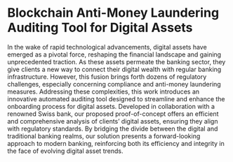 # Blockchain Anti-Money Laundering Auditing Tool for Digital Assets

In the wake of rapid technological advancements, digital assets have emerged as a pivotal force, reshaping the financial landscape and gaining unprecedented traction. As these assets permeate the banking sector, they give clients a new way to connect their digital wealth with regular banking infrastructure. However, this fusion brings forth dozens of regulatory challenges, especially concerning compliance and anti-money laundering measures. Addressing these complexities, this work introduces an innovative automated auditing tool designed to streamline and enhance the onboarding process for digital assets. Developed in collaboration with a renowned Swiss bank, our proposed proof-of-concept offers an efficient and comprehensive analysis of clients’ digital assets, ensuring they align with regulatory standards. By bridging the divide between the digital and traditional banking realms, our solution presents a forward-looking approach to modern banking, reinforcing both its efficiency and integrity in the face of evolving digital asset trends.
